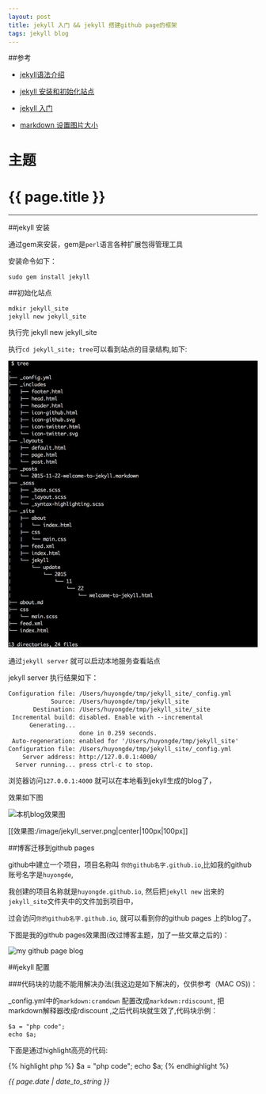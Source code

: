 ```yaml
---
layout: post 
title: jekyll 入门 && jekyll 搭建github page的框架
tags: jekyll blog
---
```


##参考

* [jekyll语法介绍](http://github.tiankonguse.com/blog/2014/11/10/jekyll-study/)

* [jekyll 安装和初始化站点](http://jobinson.ga/%E5%BB%BA%E7%AB%99%E4%B9%8B%E8%B7%AF/2014/04/27/%E4%BD%BF%E7%94%A8jekyll%E7%94%9F%E6%88%90%E9%9D%99%E6%80%81%E7%AB%99/)

* [jekyll 入门](http://trefoil.github.io/2013/10/05/jekyll.html)

* [markdown 设置图片大小](http://uliweb.clkg.org/wiki/Help/MarkdownSyntax)

主题
======

<h1> {{ page.title }} </h1>

-----

##jekyll 安装

通过gem来安装，gem是`perl`语言各种扩展包得管理工具

安装命令如下：

```
sudo gem install jekyll
```

##初始化站点

```
mdkir jekyll_site
jekyll new jekyll_site
```
执行完 jekyll new jekyll_site

执行`cd jekyll_site; tree`可以看到站点的目录结构,如下:

![jekyll站点目录](/image/tree_re.png)

通过`jekyll server` 就可以启动本地服务查看站点

jekyll server 执行结果如下：

```
Configuration file: /Users/huyongde/tmp/jekyll_site/_config.yml
            Source: /Users/huyongde/tmp/jekyll_site
       Destination: /Users/huyongde/tmp/jekyll_site/_site
 Incremental build: disabled. Enable with --incremental
      Generating...
                    done in 0.259 seconds.
 Auto-regeneration: enabled for '/Users/huyongde/tmp/jekyll_site'
Configuration file: /Users/huyongde/tmp/jekyll_site/_config.yml
    Server address: http://127.0.0.1:4000/
  Server running... press ctrl-c to stop.
```

浏览器访问`127.0.0.1:4000` 就可以在本地看到jekyll生成的blog了，

效果如下图

![本机blog效果图](/image/jekyll_server.png)

[[效果图:/image/jekyll_server.png|center|100px|100px]]


##博客迁移到github pages

github中建立一个项目，项目名称叫 `你的github名字.github.io`,比如我的github账号名字是`huyongde`,

我创建的项目名称就是`huyongde.github.io`, 然后把`jekyll new` 出来的`jekyll_site`文件夹中的文件加到项目中，

过会访问`你的github名字.github.io`, 就可以看到你的github pages 上的blog了。

下图是我的github pages效果图(改过博客主题，加了一些文章之后的)：

![my github page blog](/image/huyongde_githubpages.png)

##jekyll 配置

###代码块的功能不能用解决办法(我这边是如下解决的，仅供参考（MAC OS))：

_config.yml中的`markdown:cramdown` 配置改成`markdown:rdiscount`, 把markdown解释器改成rdiscount ,之后代码块就生效了,代码块示例：

```
$a = "php code";
echo $a;
```

下面是通过highlight高亮的代码:

{% highlight php %}
$a = "php code";
echo $a;
{% endhighlight %}


*{{ page.date | date_to_string }}*
